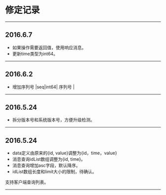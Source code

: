# 修定记录

---

##  2016.6.7

* 如果操作需要返回值，使用响应消息。
* 更新time类型为int64。

---

##  2016.6.2 

* 增加序列号 |seq|int64| 序列号 |

---

##  2016.5.24 

* 拆分版本号和系统版本号，方便升级检测。


----------------
##  2016.5.24 

* data定义由原来的{id, value}调整为{id，time，value} 
* 消息查询idList数组调整为{id, time}。
* 消息查询增加asc字段，默认降序。
* idList数组长度和limit大小的限制，待确认。

支持客户端查询列表。


----------------




